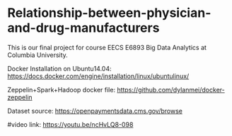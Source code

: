 # Relationship-between-physician-and-drug-manufacturers
This is our final project for course EECS E6893 Big Data Analytics at Columbia University.

Docker Installation on Ubuntu14.04: https://docs.docker.com/engine/installation/linux/ubuntulinux/

Zeppelin+Spark+Hadoop docker file: https://github.com/dylanmei/docker-zeppelin

Dataset source: https://openpaymentsdata.cms.gov/browse

#video link:
https://youtu.be/ncHvLQ8-098

